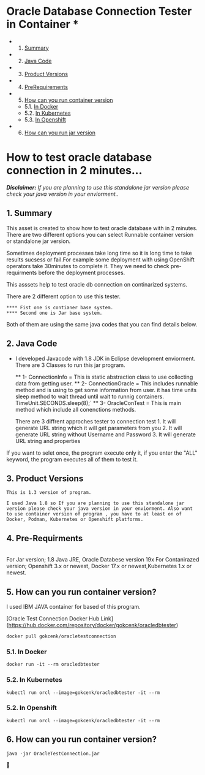 # Oracle Database Connection Tester in Container * 

<!-- vscode-markdown-toc -->

* 1. [Summary](#Summary)
* 2. [Java Code](#JavaCode)
* 3. [Product Versions](#ProductVersions)
* 4. [PreRequirements](#PreRequirements)
* 5. [How can you run container version](#RunContainer)
	* 5.1. [In Docker](#InDocker)
	* 5.2. [In Kubernetes](#InKubernetes)
	* 5.3. [In Openshift](#InOpenshift)
* 6. [How can you run jar version](#RunJarVerison)

<!-- vscode-markdown-toc-config
	numbering=true
	autoSave=true
	/vscode-markdown-toc-config -->
<!-- /vscode-markdown-toc -->


# How to test oracle database connection in 2 minutes...

***Disclaimer:** If you are planning to use this standalone jar version please check your java version in your enviorment..*

##  1. <a name='Summary'></a>Summary

This asset is created to show how to test oracle database with in 2 minutes. There are two different options you can select Runnable container version or standalone jar version.

Sometimes deployment processes take long time so it is long time to take results sucsess or fail.For example some deployment with using OpenShift operators take 30minutes to complete it. They we need to check pre-requirments before the deployment processes.

This asssets help to test oracle db connection on continarized systems. 

There are 2 different option to use this tester. 
	
	**** Fist one is contianer base system. 
	**** Second one is Jar base system. 
	
Both of them are using the same java codes that you can find details below. 

##  2. <a name='JavaCode'></a>Java Code

* I developed Javacode with 1.8 JDK in Eclipse development enviorment. 
 	There are 3 Classes to run this jar program. 
	
	** 1- ConnectionInfo = This is static abstraction class to use collecting data from getting user.
	** 2- ConnectionOracle = This includes runnable method and is using to get some information from user. it has time units sleep method to wait thread until wait to runnig containers. TimeUnit.SECONDS.sleep(8);`
	** 3- OracleConTest = This is main method which include all conenctions methods.	
	
	
	There are 3 diffrent approches tester to connection test
		1. It will generate URL string which it will get parameters from you
		2. It will generate URL string without Username and Password
		3. It will generate URL string and properties

If you want to selet once, the program execute only it, if you enter the "ALL" keyword, the program executes all of them to test it. 

 
##  3. <a name='ProductVersions'></a>Product Versions
	
	This is 1.3 version of program. 
	
	I used Java 1.8 so If you are planning to use this standalone jar version please check your java version in your enviorment. Also want to use container version of program , you have to at least on of Docker, Podman, Kubernetes or Openshift platforms.  

##  4. <a name='PreRequirements'></a>Pre-Requirments
<br/>
	For Jar version; 
		1.8 Java JRE, Oracle Databese version 19x
	For Contanirazed version;
		Openshift 3.x or newest, Docker 17.x or newest,Kubernetes 1.x or newest.
<br/>

##  5. <a name='RunContainer'></a>How can you run container version?

I used IBM JAVA container for based of this program.

[Oracle Test Connection Docker Hub Link] (https://hub.docker.com/repository/docker/gokcenk/oracledbtester)

 `docker pull gokcenk/oracletestconnection`

###  5.1. <a name='InDocker'></a>In Docker

 `docker run -it --rm oracledbtester`

###  5.2. <a name='InKubernetes'></a>In Kubernetes

 `kubectl run orcl --image=gokcenk/oracledbtester -it --rm`    

###  5.2. <a name='InOpenshift'></a>In Openshift

 `kubectl run orcl --image=gokcenk/oracledbtester -it --rm`    

##  6. <a name='RunJarVerison'></a>How can you run container version?

  `java -jar OracleTestConnection.jar`


🧿

